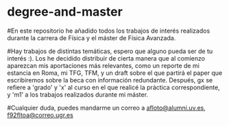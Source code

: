 # degree-and-master
#En este repositorio he añadido todos los trabajos de interés realizados durante la carrera de Física y el máster de Física Avanzada.

#Hay trabajos de distintas temáticas, espero que alguno pueda ser de tu interés :). Los he decidido distribuir de cierta manera que al comienzo aparezcan mis aportaciones más relevantes, como un reporte de mi estancia en Roma, mi TFG, TFM, y un draft sobre el que partirá el paper que escribiremos sobre la beca con información redundante. Después, gx se refiere a 'grado' y 'x' al curso en el que realicé la práctica correspondiente, y 'm1' a los trabajos realizados durante mi máster.

#Cualquier duda, puedes mandarme un correo a afloto@alumni.uv.es, f92fltoa@correo.ugr.es 
